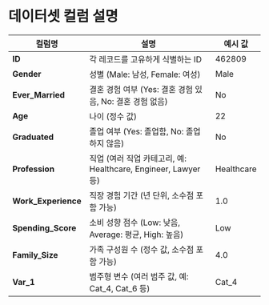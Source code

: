 # 데이터셋 컬럼 설명

| **컬럼명**         | **설명**                                                                                  | **예시 값**     |  
|---------------------|------------------------------------------------------------------------------------------|-----------------|  
| **ID**             | 각 레코드를 고유하게 식별하는 ID                                                        | 462809          |  
| **Gender**         | 성별 (Male: 남성, Female: 여성)                                                         | Male            |  
| **Ever_Married**   | 결혼 경험 여부 (Yes: 결혼 경험 있음, No: 결혼 경험 없음)                                  | No              |  
| **Age**            | 나이 (정수 값)                                                                          | 22              |  
| **Graduated**      | 졸업 여부 (Yes: 졸업함, No: 졸업하지 않음)                                              | No              |  
| **Profession**     | 직업 (여러 직업 카테고리, 예: Healthcare, Engineer, Lawyer 등)                          | Healthcare      |  
| **Work_Experience**| 직장 경험 기간 (년 단위, 소수점 포함 가능)                                              | 1.0             |  
| **Spending_Score** | 소비 성향 점수 (Low: 낮음, Average: 평균, High: 높음)                                   | Low             |  
| **Family_Size**    | 가족 구성원 수 (정수 값, 소수점 포함 가능)                                               | 4.0             |  
| **Var_1**          | 범주형 변수 (여러 범주 값, 예: Cat_4, Cat_6 등)                                         | Cat_4           |  

